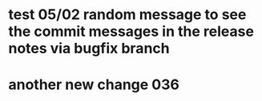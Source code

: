 # test 05/02 random message to see the commit messages in the release notes via bugfix branch


# another new change 036